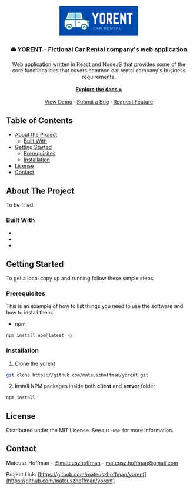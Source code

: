 
<br />
<p align="center">
  <a href="https://github.com/mateuszhoffman/yorent">
    <img src="docs/images/yorent-logo-rm.jpg" alt="Logo" width="214" height="80">
  </a>

  <h3 align="center">🚘 YORENT - Fictional Car Rental company's web application</h3>

  <p align="center">
    Web application written in React and NodeJS that provides some of the core functionalities that covers common car rental company's business requirements.
    <br />
    <br />
    <a href="https://github.com/mateuszhoffman/yorent"><strong>Explore the docs »</strong></a>
    <br />
    <br />
    <a href="#">View Demo</a>
    ·
    <a href="https://github.com/mateuszhoffman/yorent/issues">Submit a Bug</a>
    ·
    <a href="https://github.com/mateuszhoffman/yorent/issues">Request Feature</a>
  </p>
</p>



## Table of Contents

* [About the Project](#about-the-project)
  * [Built With](#built-with)
* [Getting Started](#getting-started)
  * [Prerequisites](#prerequisites)
  * [Installation](#installation)
* [License](#license)
* [Contact](#contact)



## About The Project

To be filled.

### Built With

* []()
* []()
* []()

## Getting Started

To get a local copy up and running follow these simple steps.

### Prerequisites

This is an example of how to list things you need to use the software and how to install them.
* npm
```sh
npm install npm@latest -g
```

### Installation
 
1. Clone the yorent
```sh
git clone https://github.com/mateuszhoffman/yorent.git
```
2. Install NPM packages inside both **client** and **server** folder
```sh
npm install
```

## License

Distributed under the MIT License. See `LICENSE` for more information.

## Contact

Mateusz Hoffman - [@mateuszhoffman](https://twitter.com/mateuszhoffman) - mateusz.hoffman@gmail.com

Project Link: [https://github.com/mateuszhoffman/yorent](https://github.com/mateuszhoffman/yorent)
